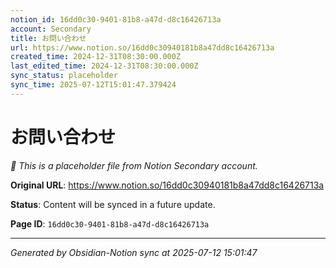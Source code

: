 ```yaml
---
notion_id: 16dd0c30-9401-81b8-a47d-d8c16426713a
account: Secondary
title: お問い合わせ
url: https://www.notion.so/16dd0c30940181b8a47dd8c16426713a
created_time: 2024-12-31T08:30:00.000Z
last_edited_time: 2024-12-31T08:30:00.000Z
sync_status: placeholder
sync_time: 2025-07-12T15:01:47.379424
---
```


# お問い合わせ

*🔄 This is a placeholder file from Notion Secondary account.*

**Original URL**: https://www.notion.so/16dd0c30940181b8a47dd8c16426713a

**Status**: Content will be synced in a future update.

**Page ID**: `16dd0c30-9401-81b8-a47d-d8c16426713a`

---

*Generated by Obsidian-Notion sync at 2025-07-12 15:01:47*
